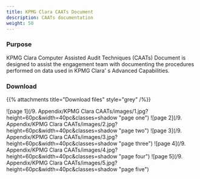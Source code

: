 ```yaml
---
title: KPMG Clara CAATs Document
description: CAATs documentation
weight: 50
---
```

### Purpose
KPMG Clara Computer Assisted Audit Techniques (CAATs) Document is designed to assist the engagement team with documenting the procedures performed on data used in KPMG Clara'	s Advanced Capabilities.

### Download

{{% attachments	title="Download files" style="grey"  /%}}

![page 1](/9. Appendix/KPMG Clara CAATs/images/1.jpg?height=60pc&width=40pc&classes=shadow "page one")
![page 2](/9. Appendix/KPMG Clara CAATs/images/2.jpg?height=60pc&width=40pc&classes=shadow "page two")
![page 3](/9. Appendix/KPMG Clara CAATs/images/3.jpg?height=60pc&width=40pc&classes=shadow "page three")
![page 4](/9. Appendix/KPMG Clara CAATs/images/4.jpg?height=60pc&width=40pc&classes=shadow "page four")
![page 5](/9. Appendix/KPMG Clara CAATs/images/5.jpg?height=60pc&width=40pc&classes=shadow "page five")

